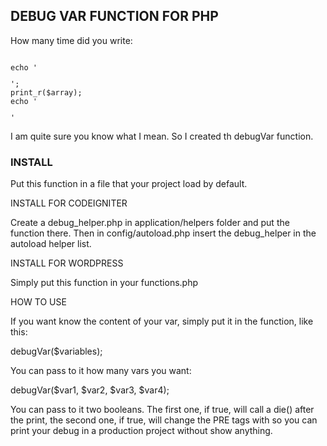 <h2>DEBUG VAR FUNCTION FOR PHP</h2>

How many time did you write:

<code>
echo '<pre>';
print_r($array);
echo '</pre>'
</code>

I am quite sure you know what I mean. So I created th debugVar function.

<h3>INSTALL</h3>

Put this function in a file that your project load by default.

INSTALL FOR CODEIGNITER

Create a debug_helper.php in application/helpers folder and put the
function there. Then in config/autoload.php insert the debug_helper
in the autoload helper list.

INSTALL FOR WORDPRESS

Simply put this function in your functions.php

HOW TO USE

If you want know the content of your var, simply put it in the function, like this:

debugVar($variables);

You can pass to it how many vars you want:

debugVar($var1, $var2, $var3, $var4);

You can pass to it two booleans. The first one, if true, will call a die() after
the print, the second one, if true, will change the PRE tags with <!-- and -->
so you can print your debug in a production project without show anything.

